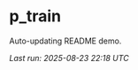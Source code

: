 # p_train

Auto-updating README demo.

<!--START_SECTION:status-->
_Last run: 2025-08-23 22:18 UTC_
<!--END_SECTION:status-->































































































